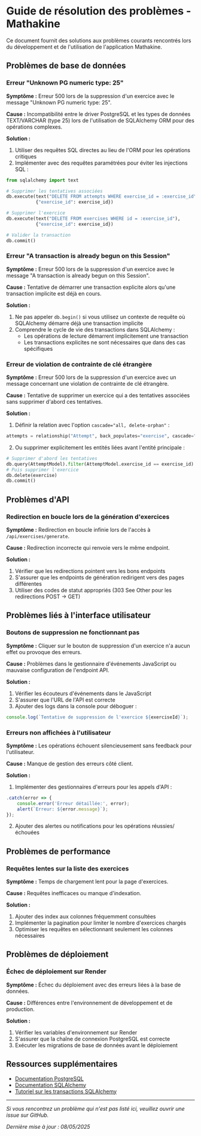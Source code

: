 # Guide de résolution des problèmes - Mathakine

Ce document fournit des solutions aux problèmes courants rencontrés lors du développement et de l'utilisation de l'application Mathakine.

## Problèmes de base de données

### Erreur "Unknown PG numeric type: 25"

**Symptôme :** Erreur 500 lors de la suppression d'un exercice avec le message "Unknown PG numeric type: 25".

**Cause :** Incompatibilité entre le driver PostgreSQL et les types de données TEXT/VARCHAR (type 25) lors de l'utilisation de SQLAlchemy ORM pour des opérations complexes.

**Solution :**
1. Utiliser des requêtes SQL directes au lieu de l'ORM pour les opérations critiques
2. Implémenter avec des requêtes paramétrées pour éviter les injections SQL :

```python
from sqlalchemy import text

# Supprimer les tentatives associées
db.execute(text("DELETE FROM attempts WHERE exercise_id = :exercise_id"), 
           {"exercise_id": exercise_id})

# Supprimer l'exercice
db.execute(text("DELETE FROM exercises WHERE id = :exercise_id"), 
           {"exercise_id": exercise_id})

# Valider la transaction
db.commit()
```

### Erreur "A transaction is already begun on this Session"

**Symptôme :** Erreur 500 lors de la suppression d'un exercice avec le message "A transaction is already begun on this Session".

**Cause :** Tentative de démarrer une transaction explicite alors qu'une transaction implicite est déjà en cours.

**Solution :**
1. Ne pas appeler `db.begin()` si vous utilisez un contexte de requête où SQLAlchemy démarre déjà une transaction implicite
2. Comprendre le cycle de vie des transactions dans SQLAlchemy :
   - Les opérations de lecture démarrent implicitement une transaction
   - Les transactions explicites ne sont nécessaires que dans des cas spécifiques

### Erreur de violation de contrainte de clé étrangère

**Symptôme :** Erreur 500 lors de la suppression d'un exercice avec un message concernant une violation de contrainte de clé étrangère.

**Cause :** Tentative de supprimer un exercice qui a des tentatives associées sans supprimer d'abord ces tentatives.

**Solution :**
1. Définir la relation avec l'option `cascade="all, delete-orphan"` :
```python
attempts = relationship("Attempt", back_populates="exercise", cascade="all, delete-orphan")
```

2. Ou supprimer explicitement les entités liées avant l'entité principale :
```python
# Supprimer d'abord les tentatives
db.query(AttemptModel).filter(AttemptModel.exercise_id == exercise_id).delete()
# Puis supprimer l'exercice
db.delete(exercise)
db.commit()
```

## Problèmes d'API

### Redirection en boucle lors de la génération d'exercices

**Symptôme :** Redirection en boucle infinie lors de l'accès à `/api/exercises/generate`.

**Cause :** Redirection incorrecte qui renvoie vers le même endpoint.

**Solution :**
1. Vérifier que les redirections pointent vers les bons endpoints
2. S'assurer que les endpoints de génération redirigent vers des pages différentes
3. Utiliser des codes de statut appropriés (303 See Other pour les redirections POST → GET)

## Problèmes liés à l'interface utilisateur

### Boutons de suppression ne fonctionnant pas

**Symptôme :** Cliquer sur le bouton de suppression d'un exercice n'a aucun effet ou provoque des erreurs.

**Cause :** Problèmes dans le gestionnaire d'événements JavaScript ou mauvaise configuration de l'endpoint API.

**Solution :**
1. Vérifier les écouteurs d'événements dans le JavaScript
2. S'assurer que l'URL de l'API est correcte
3. Ajouter des logs dans la console pour déboguer :
```javascript
console.log(`Tentative de suppression de l'exercice ${exerciseId}`);
```

### Erreurs non affichées à l'utilisateur

**Symptôme :** Les opérations échouent silencieusement sans feedback pour l'utilisateur.

**Cause :** Manque de gestion des erreurs côté client.

**Solution :**
1. Implémenter des gestionnaires d'erreurs pour les appels d'API :
```javascript
.catch(error => {
    console.error('Erreur détaillée:', error);
    alert(`Erreur: ${error.message}`);
});
```

2. Ajouter des alertes ou notifications pour les opérations réussies/échouées

## Problèmes de performance

### Requêtes lentes sur la liste des exercices

**Symptôme :** Temps de chargement lent pour la page d'exercices.

**Cause :** Requêtes inefficaces ou manque d'indexation.

**Solution :**
1. Ajouter des index aux colonnes fréquemment consultées
2. Implémenter la pagination pour limiter le nombre d'exercices chargés
3. Optimiser les requêtes en sélectionnant seulement les colonnes nécessaires

## Problèmes de déploiement

### Échec de déploiement sur Render

**Symptôme :** Échec du déploiement avec des erreurs liées à la base de données.

**Cause :** Différences entre l'environnement de développement et de production.

**Solution :**
1. Vérifier les variables d'environnement sur Render
2. S'assurer que la chaîne de connexion PostgreSQL est correcte
3. Exécuter les migrations de base de données avant le déploiement

## Ressources supplémentaires

- [Documentation PostgreSQL](https://www.postgresql.org/docs/)
- [Documentation SQLAlchemy](https://docs.sqlalchemy.org/)
- [Tutoriel sur les transactions SQLAlchemy](https://docs.sqlalchemy.org/en/14/orm/session_transaction.html)

---

*Si vous rencontrez un problème qui n'est pas listé ici, veuillez ouvrir une issue sur GitHub.*

*Dernière mise à jour : 08/05/2025* 